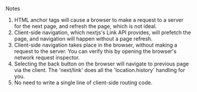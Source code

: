 Notes

1. HTML anchor tags will cause a browser to make a request to a server for the next page, and refresh the page, which is not ideal.
2. Client-side navigation, which nextjs's Link API provides, will prefetch the page, and navigation will happen without a page refresh.
3. Client-side navigation takes place in the browser, without making a request to the server. You can verify this by opening the browser's network request inspector.
4. Selecting the back button on the browser will navigate to previous page via the client. The 'next/link' does all the 'location.history' handling for you.
5. No need to write a single line of client-side routing code. 